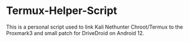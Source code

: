 # Termux-Helper-Script
This is a personal script used to link Kali Nethunter Chroot/Termux to the Proxmark3 and small patch for DriveDroid on Android 12.
